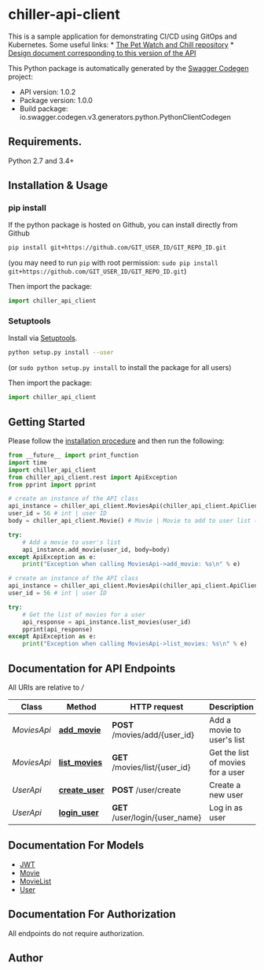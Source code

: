 # chiller-api-client
This is a sample application for demonstrating CI/CD using GitOps and Kubernetes.  Some useful links:  * [The Pet Watch and Chill repository](https://github.com/lago-morph/chiller) * [Design document corresponding to this version of the API](https://github.com/lago-morph/chiller/wiki/Let's-Watch-design)

This Python package is automatically generated by the [Swagger Codegen](https://github.com/swagger-api/swagger-codegen) project:

- API version: 1.0.2
- Package version: 1.0.0
- Build package: io.swagger.codegen.v3.generators.python.PythonClientCodegen

## Requirements.

Python 2.7 and 3.4+

## Installation & Usage
### pip install

If the python package is hosted on Github, you can install directly from Github

```sh
pip install git+https://github.com/GIT_USER_ID/GIT_REPO_ID.git
```
(you may need to run `pip` with root permission: `sudo pip install git+https://github.com/GIT_USER_ID/GIT_REPO_ID.git`)

Then import the package:
```python
import chiller_api_client 
```

### Setuptools

Install via [Setuptools](http://pypi.python.org/pypi/setuptools).

```sh
python setup.py install --user
```
(or `sudo python setup.py install` to install the package for all users)

Then import the package:
```python
import chiller_api_client
```

## Getting Started

Please follow the [installation procedure](#installation--usage) and then run the following:

```python
from __future__ import print_function
import time
import chiller_api_client
from chiller_api_client.rest import ApiException
from pprint import pprint

# create an instance of the API class
api_instance = chiller_api_client.MoviesApi(chiller_api_client.ApiClient(configuration))
user_id = 56 # int | user ID
body = chiller_api_client.Movie() # Movie | Movie to add to user list (optional)

try:
    # Add a movie to user's list
    api_instance.add_movie(user_id, body=body)
except ApiException as e:
    print("Exception when calling MoviesApi->add_movie: %s\n" % e)

# create an instance of the API class
api_instance = chiller_api_client.MoviesApi(chiller_api_client.ApiClient(configuration))
user_id = 56 # int | user ID

try:
    # Get the list of movies for a user
    api_response = api_instance.list_movies(user_id)
    pprint(api_response)
except ApiException as e:
    print("Exception when calling MoviesApi->list_movies: %s\n" % e)
```

## Documentation for API Endpoints

All URIs are relative to */*

Class | Method | HTTP request | Description
------------ | ------------- | ------------- | -------------
*MoviesApi* | [**add_movie**](docs/MoviesApi.md#add_movie) | **POST** /movies/add/{user_id} | Add a movie to user&#x27;s list
*MoviesApi* | [**list_movies**](docs/MoviesApi.md#list_movies) | **GET** /movies/list/{user_id} | Get the list of movies for a user
*UserApi* | [**create_user**](docs/UserApi.md#create_user) | **POST** /user/create | Create a new user
*UserApi* | [**login_user**](docs/UserApi.md#login_user) | **GET** /user/login/{user_name} | Log in as user

## Documentation For Models

 - [JWT](docs/JWT.md)
 - [Movie](docs/Movie.md)
 - [MovieList](docs/MovieList.md)
 - [User](docs/User.md)

## Documentation For Authorization

 All endpoints do not require authorization.


## Author


